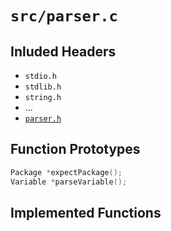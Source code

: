 # `src/parser.c`

## Inluded Headers

* `stdio.h`
* `stdlib.h`
* `string.h`
* ...
* [`parser.h`](../inc/parser.h.md)

## Function Prototypes

```c
Package *expectPackage();
Variable *parseVariable();
```

## Implemented Functions

```c

